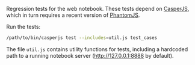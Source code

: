 Regression tests for the web notebook. These tests depend on
[CasperJS](http://casperjs.org/), which in turn requires
a recent version of [PhantomJS](http://phantomjs.org/).

Run the tests:

```sh
/path/to/bin/casperjs test --includes=util.js test_cases
```

The file `util.js` contains utility functions for tests,
including a hardcoded path to a running notebook server
(http://127.0.0.1:8888 by default).
